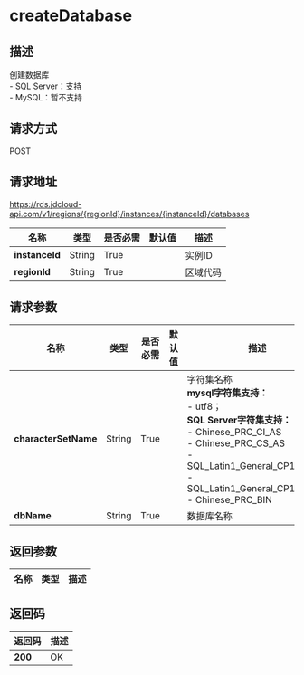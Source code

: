 # createDatabase


## 描述
创建数据库</br>- SQL Server：支持</br>- MySQL：暂不支持

## 请求方式
POST

## 请求地址
https://rds.jdcloud-api.com/v1/regions/{regionId}/instances/{instanceId}/databases

|名称|类型|是否必需|默认值|描述|
|---|---|---|---|---|
|**instanceId**|String|True||实例ID|
|**regionId**|String|True||区域代码|

## 请求参数
|名称|类型|是否必需|默认值|描述|
|---|---|---|---|---|
|**characterSetName**|String|True||字符集名称</br><strong>mysql字符集支持：</strong></br>- utf8；</br><strong>SQL Server字符集支持：</strong></br>- Chinese_PRC_CI_AS</br>- Chinese_PRC_CS_AS</br>- SQL_Latin1_General_CP1_CI_AS</br>- SQL_Latin1_General_CP1_CS_AS</br>- Chinese_PRC_BIN|
|**dbName**|String|True||数据库名称|


## 返回参数
|名称|类型|描述|
|---|---|---|



## 返回码
|返回码|描述|
|---|---|
|**200**|OK|
